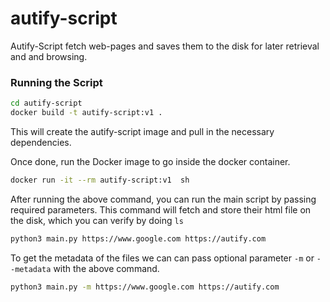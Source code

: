 # autify-script

Autify-Script fetch web-pages and saves them to the disk for later retrieval and and browsing. 

### Running the Script

```sh
cd autify-script
docker build -t autify-script:v1 .
```

This will create the autify-script image and pull in the necessary dependencies.

Once done, run the Docker image to go inside the docker container.
```sh
docker run -it --rm autify-script:v1  sh
```

After running the above command, you can run the main script by passing required parameters. This command will fetch and store their html file on the disk, which you can verify by doing `ls` 

```sh
python3 main.py https://www.google.com https://autify.com 
```

To get the metadata of the files we can can pass optional parameter `-m` or `--metadata` with the above command. 

```sh
python3 main.py -m https://www.google.com https://autify.com
```
